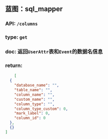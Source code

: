 ## 蓝图：sql_mapper

### API: `/columns`

### type: `get`

### doc: 返回`UserAttr`表和`Event`的数据名信息

### return:

```json
    [
  {
    "database_name": "",
    "table_name": "",
    "column_name": "",
    "custom_name": "",
    "column_type": "",
    "column_type_custom": 0,
    "mark_label": 0,
    "column_id": 0
  },
  {}
]
```
